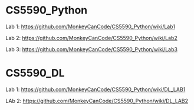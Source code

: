 # CS5590_Python

Lab 1: https://github.com/MonkeyCanCode/CS5590_Python/wiki/Lab1

Lab 2: https://github.com/MonkeyCanCode/CS5590_Python/wiki/Lab2

Lab 3: https://github.com/MonkeyCanCode/CS5590_Python/wiki/Lab3

# CS5590_DL

Lab 1: https://github.com/MonkeyCanCode/CS5590_Python/wiki/DL_LAB1

LAb 2: https://github.com/MonkeyCanCode/CS5590_Python/wiki/DL_LAB2
